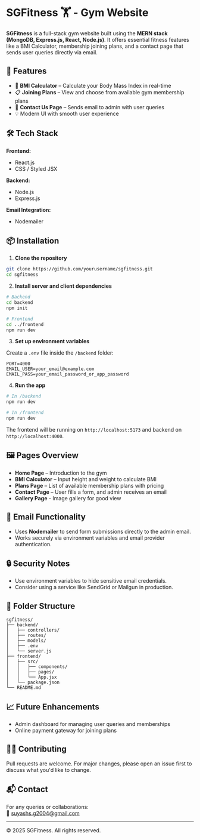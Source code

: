 # SGFitness 🏋️ - Gym Website

**SGFitness** is a full-stack gym website built using the **MERN stack (MongoDB, Express.js, React, Node.js)**. It offers essential fitness features like a BMI Calculator, membership joining plans, and a contact page that sends user queries directly via email.

## 🚀 Features

- 🧮 **BMI Calculator** – Calculate your Body Mass Index in real-time
- 📋 **Joining Plans** – View and choose from available gym membership plans
- 📩 **Contact Us Page** – Sends email to admin with user queries
- 💡 Modern UI with smooth user experience

## 🛠️ Tech Stack

**Frontend:**
- React.js
- CSS / Styled JSX

**Backend:**
- Node.js
- Express.js

**Email Integration:**
- Nodemailer

## 📦 Installation

1. **Clone the repository**

```bash
git clone https://github.com/yourusername/sgfitness.git
cd sgfitness
```

2. **Install server and client dependencies**

```bash
# Backend
cd backend
npm init

# Frontend
cd ../frontend
npm run dev
```

3. **Set up environment variables**

Create a `.env` file inside the `/backend` folder:

```env
PORT=4000
EMAIL_USER=your_email@example.com
EMAIL_PASS=your_email_password_or_app_password
```

4. **Run the app**

```bash
# In /backend
npm run dev

# In /frontend
npm run dev
```

The frontend will be running on `http://localhost:5173` and backend on `http://localhost:4000`.

## 🖼️ Pages Overview

- **Home Page** – Introduction to the gym
- **BMI Calculator** – Input height and weight to calculate BMI
- **Plans Page** – List of available membership plans with pricing
- **Contact Page** – User fills a form, and admin receives an email
- **Gallery Page** - Image gallery for good view

## 📧 Email Functionality

- Uses **Nodemailer** to send form submissions directly to the admin email.
- Works securely via environment variables and email provider authentication.

## 🔒 Security Notes

- Use environment variables to hide sensitive email credentials.
- Consider using a service like SendGrid or Mailgun in production.

## 📌 Folder Structure

```plaintext
sgfitness/
├── backend/
│   ├── controllers/
│   ├── routes/
│   ├── models/
│   ├── .env
│   └── server.js
├── frontend/
│   ├── src/
│   │   ├── components/
│   │   ├── pages/
│   │   └── App.jsx
│   └── package.json
└── README.md
```

## 📈 Future Enhancements

- Admin dashboard for managing user queries and memberships
- Online payment gateway for joining plans

## 🙋‍♂️ Contributing

Pull requests are welcome. For major changes, please open an issue first to discuss what you'd like to change.

## 📬 Contact

For any queries or collaborations:  
📧 suyashs.g2004@gmail.com

---

© 2025 SGFitness. All rights reserved.
